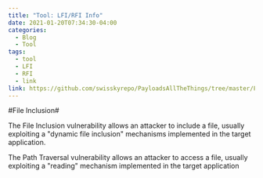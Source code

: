 ```yaml
---
title: "Tool: LFI/RFI Info"
date: 2021-01-20T07:34:30-04:00
categories:
  - Blog
  - Tool
tags:
  - tool
  - LFI
  - RFI
  - link
link: https://github.com/swisskyrepo/PayloadsAllTheThings/tree/master/File%20Inclusion
---
```


#File Inclusion#

The File Inclusion vulnerability allows an attacker to include a file, usually exploiting a "dynamic file inclusion" mechanisms implemented in the target application.

The Path Traversal vulnerability allows an attacker to access a file, usually exploiting a "reading" mechanism implemented in the target application
